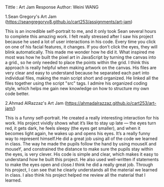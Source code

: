Tittle : Art Jam Response
Author: Weini WANG

1.Sean Gregory's Art Jam (https://seangregoryv8.github.io/cart253/assignments/art-jam)

This is an incredible self-portrait to me, and it only took Sean several hours to complete this amazing work. I felt really stressed after I saw his project because he used a lot of user interactions in his code. Every time you click on one of his facial features, it changes. If you don’t click the eyes, they will blink automatically. This made me wonder how he did it. What inspired me most was how he built the pixel art in JavaScript by turning the canvas into a grid., so he only needed to place the points within the grid. I think this approach is really helpful when making artwork on the canvas. His files are very clear and easy to understand because he separated each part into individual files, making the main script short and organized. He linked all the files together using the script "src" tags. I admire his organized coding style, which helps me gain new knowledge on how to structure my own code better.

2.Ahmad AlRazzaz's Art Jam (https://ahmadalrazzaz.github.io/cart253/art-jam/)

This is a funny self-portrait. He created a really interesting interaction for his work. His project vividly shows what it’s like to stay up late — the eyes turn red, it gets dark, he feels sleepy (the eyes get smaller), and when it becomes light again, he wakes up and opens his eyes. It’s a really funny way to represent himself.He did a great job using all of the code we learned in class. The way he made the pupils follow the hand by using mouseX and mouseY, and constrained the distance to make sure the pupils stay within the eyes, is very clever. His code is simple and clear, which makes it easy to understand how he built this project. He also used well-written if statements to make the eyes open and close.I think he did a really great job. Through his project, I can see that he clearly understands all the material we learned in class. I also think his project helped me review all the material that I learned.




